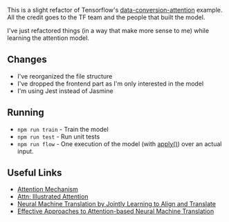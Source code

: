 This is a slight refactor of Tensorflow's [data-conversion-attention](https://github.com/tensorflow/tfjs-examples/tree/master/date-conversion-attention) example.
All the credit goes to the TF team and the people that built the model.

I've just refactored things (in a way that make more sense to me) while learning the attention model.

## Changes

- I've reorganized the file structure
- I've dropped the frontend part as I'm only interested in the model
- I'm using Jest instead of Jasmine

## Running

- `npm run train`   - Train the model
- `npm run test`    - Run unit tests
- `npm run flow`    - One execution of the model (with [apply()](https://js.tensorflow.org/api/latest/#tf.layers.Layer.apply)) over an actual input.

## Useful Links
- [Attention Mechanism](https://blog.floydhub.com/attention-mechanism/)
- [Attn: Illustrated Attention](https://towardsdatascience.com/attn-illustrated-attention-5ec4ad276ee3)
- [Neural Machine Translation by Jointly Learning to Align and Translate](https://arxiv.org/pdf/1409.0473.pdf)
- [Effective Approaches to Attention-based Neural Machine Translation](https://arxiv.org/abs/1508.04025)